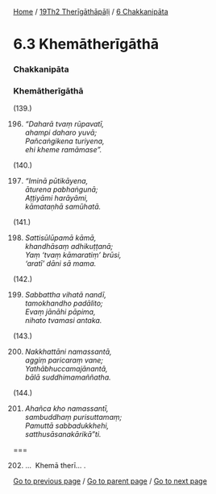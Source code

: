 
[Home](/) / [19Th2 Therīgāthāpāḷi](/tipitaka/19Th2.md) / [6 Chakkanipāta](/tipitaka/19Th2/6.md)

# 6.3 Khemātherīgāthā

### Chakkanipāta

### Khemātherīgāthā

(139.)

196. _“Daharā tvaṃ rūpavatī,_  
_ahampi daharo yuvā;_  
_Pañcaṅgikena turiyena,_  
_ehi kheme ramāmase”._  


(140.)

197. _“Iminā pūtikāyena,_  
_āturena pabhaṅgunā;_  
_Aṭṭiyāmi harāyāmi,_  
_kāmataṇhā samūhatā._  


(141.)

198. _Sattisūlūpamā kāmā,_  
_khandhāsaṃ adhikuṭṭanā;_  
_Yaṃ ‘tvaṃ kāmaratiṃ’ brūsi,_  
_‘aratī’ dāni sā mama._  


(142.)

199. _Sabbattha vihatā nandī,_  
_tamokhandho padālito;_  
_Evaṃ jānāhi pāpima,_  
_nihato tvamasi antaka._  


(143.)

200. _Nakkhattāni namassantā,_  
_aggiṃ paricaraṃ vane;_  
_Yathābhuccamajānantā,_  
_bālā suddhimamaññatha._  


(144.)

201. _Ahañca kho namassantī,_  
_sambuddhaṃ purisuttamaṃ;_  
_Pamuttā sabbadukkhehi,_  
_satthusāsanakārikā”ti._  


===

202. …  Khemā therī… .



[Go to previous page](/tipitaka/19Th2/6/6.2.md) / [Go to parent page](/tipitaka/19Th2/6.md) / [Go to next page](/tipitaka/19Th2/6/6.4.md)


